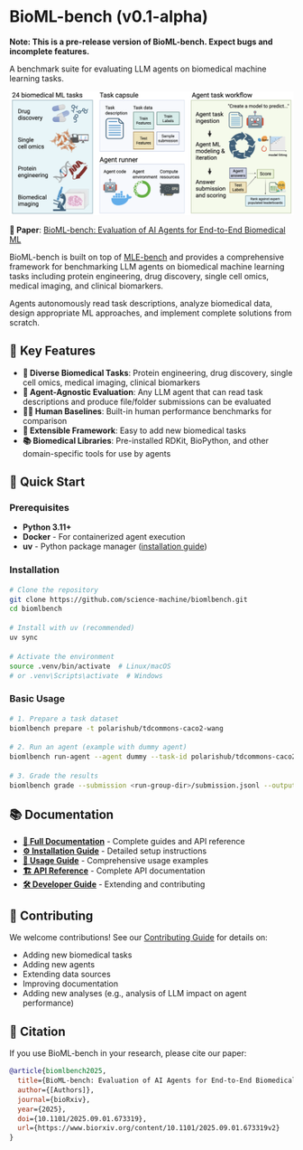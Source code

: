 # BioML-bench (v0.1-alpha)

**Note: This is a pre-release version of BioML-bench. Expect bugs and incomplete features.**

A benchmark suite for evaluating LLM agents on biomedical machine learning tasks.

![BioML-bench Overview](misc/biombench_ga.png)

**📄 Paper**: [BioML-bench: Evaluation of AI Agents for End-to-End Biomedical ML](https://www.biorxiv.org/content/10.1101/2025.09.01.673319v2)

BioML-bench is built on top of [MLE-bench](https://github.com/openai/mle-bench) and provides a comprehensive framework for benchmarking LLM agents on biomedical machine learning tasks including protein engineering, drug discovery, single cell omics, medical imaging, and clinical biomarkers.

Agents autonomously read task descriptions, analyze biomedical data, design appropriate ML approaches, and implement complete solutions from scratch.

## 🧬 Key Features

- **🔬 Diverse Biomedical Tasks**: Protein engineering, drug discovery, single cell omics, medical imaging, clinical biomarkers
- **🤖 Agent-Agnostic Evaluation**: Any LLM agent that can read task descriptions and produce file/folder submissions can be evaluated
- **👨‍⚕️ Human Baselines**: Built-in human performance benchmarks for comparison  
- **🔧 Extensible Framework**: Easy to add new biomedical tasks
- **📚 Biomedical Libraries**: Pre-installed RDKit, BioPython, and other domain-specific tools for use by agents

## 🚀 Quick Start

### Prerequisites

- **Python 3.11+**
- **Docker** - For containerized agent execution
- **uv** - Python package manager ([installation guide](https://docs.astral.sh/uv/))

### Installation

```bash
# Clone the repository
git clone https://github.com/science-machine/biomlbench.git
cd biomlbench

# Install with uv (recommended)
uv sync

# Activate the environment
source .venv/bin/activate  # Linux/macOS
# or .venv\Scripts\activate  # Windows
```

### Basic Usage

```bash
# 1. Prepare a task dataset
biomlbench prepare -t polarishub/tdcommons-caco2-wang

# 2. Run an agent (example with dummy agent)
biomlbench run-agent --agent dummy --task-id polarishub/tdcommons-caco2-wang

# 3. Grade the results
biomlbench grade --submission <run-group-dir>/submission.jsonl --output-dir results/
```

## 📚 Documentation

- **[📖 Full Documentation](http://biomlbench-docs.s3-website-us-west-2.amazonaws.com/)** - Complete guides and API reference
- **[⚙️ Installation Guide](http://biomlbench-docs.s3-website-us-west-2.amazonaws.com/installation/)** - Detailed setup instructions
- **[📝 Usage Guide](http://biomlbench-docs.s3-website-us-west-2.amazonaws.com/usage/)** - Comprehensive usage examples
- **[🏗️ API Reference](http://biomlbench-docs.s3-website-us-west-2.amazonaws.com/api/)** - Complete API documentation  
- **[🛠️ Developer Guide](http://biomlbench-docs.s3-website-us-west-2.amazonaws.com/developer/)** - Extending and contributing

## 🤝 Contributing

We welcome contributions! See our [Contributing Guide](http://biomlbench-docs.s3-website-us-west-2.amazonaws.com/developer/contributing/) for details on:

- Adding new biomedical tasks
- Adding new agents
- Extending data sources
- Improving documentation
- Adding new analyses (e.g., analysis of LLM impact on agent performance)

## 📄 Citation

If you use BioML-bench in your research, please cite our paper:

```bibtex
@article{biomlbench2025,
  title={BioML-bench: Evaluation of AI Agents for End-to-End Biomedical ML},
  author={[Authors]},
  journal={bioRxiv},
  year={2025},
  doi={10.1101/2025.09.01.673319},
  url={https://www.biorxiv.org/content/10.1101/2025.09.01.673319v2}
}
```

